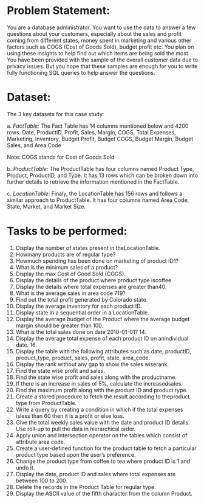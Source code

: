# Problem Statement:


 You are a database administrator. You want to use the data to answer a few questions about your customers, especially about the sales and profit coming 
 from different states, money spent in marketing and various other factors such as COGS (Cost of Goods Sold), budget profit etc. You plan on using these insights
 to help find out which items are being sold the most. You have been provided with the sample of the overall customer data due to privacy issues. But you hope
 that these samples are enough for you to write fully functioning SQL queries to help answer the questions.

 
 # Dataset:

 
 The 3 key datasets for this case study:

 
 a. *FactTable:* The Fact Table has 14 columns mentioned below and 4200 rows. Date, ProductID, Profit, Sales, Margin, COGS, Total Expenses, Marketing, Inventory, Budget Profit, Budget COGS, Budget Margin, Budget
 Sales, and Area Code

 
 Note: COGS stands for Cost of Goods Sold

 
 b. *ProductTable:* The ProductTable has four columns named Product Type, Product, ProductID, and Type. It has 13 rows which can be broken down
 into further details to retrieve the information mentioned in the FactTable.

 
 c. *LocationTable:* Finaly, the LocationTable has 156 rows and follows a similar approach to ProductTable. It has four columns named Area Code, State, Market, and Market Size.

 
 # Tasks to be performed:

 
 1. Display the number of states present in theLocationTable.
 2. Howmany products are of regular type?
 3. Howmuch spending has been done on marketing of product ID1?
 4. What is the minimum sales of a product?
 5. Display the max Cost of Good Sold (COGS).
 6. Display the details of the product where product type iscoffee.
 7. Display the details where total expenses are greater than40.
 8. What is the average sales in area code 719?
 9. Find out the total profit generated by Colorado state.
 10. Display the average inventory for each product ID.
 11. Display state in a sequential order in a LocationTable.
 12. Display the average budget of the Product where the average budget margin should be greater than 100.
 13. What is the total sales done on date 2010-01-01? 14.
 14. Display the average total expense of each product ID on anindividual date. 16.
 15. Display the table with the following attributes such as date, productID, product_type, product, sales, profit, state, area_code.
 16. Display the rank without any gap to show the sales wiserank.
 17. Find the state wise profit and sales.
 18. Find the state wise profit and sales along with the productname.
 19. If there is an increase in sales of 5%, calculate the increasedsales.
 20. Find the maximum profit along with the product ID and product type.
 21. Create a stored procedure to fetch the result according to theproduct type from ProductTable.
 22. Write a query by creating a condition in which if the total expenses isless than 60 then it is a profit or else loss.
 23. Give the total weekly sales value with the date and product ID details. Use roll-up to pull the data in hierarchical order.
 24. Apply union and intersection operator on the tables which consist of attribute area code.
 25. Create a user-defined function for the product table to fetch a particular product type based upon the user’s preference.
 26. Change the product type from coffee to tea where product ID is 1 and undo it.
 27. Display the date, product ID and sales where total expenses are between 100 to 200.
 28. Delete the records in the Product Table for regular type.
 29. Display the ASCII value of the fifth character from the column Product.
 
 
